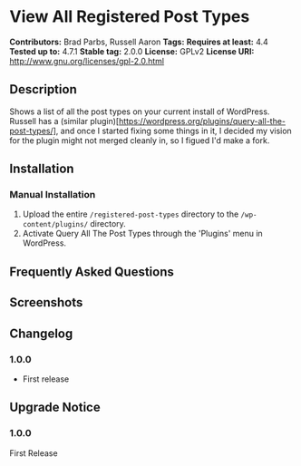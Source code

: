 # View All Registered Post Types
**Contributors:**      Brad Parbs, Russell Aaron
**Tags:**
**Requires at least:** 4.4
**Tested up to:**      4.7.1
**Stable tag:**        2.0.0
**License:**           GPLv2
**License URI:**       http://www.gnu.org/licenses/gpl-2.0.html

## Description ##

Shows a list of all the post types on your current install of WordPress. Russell has a (similar plugin)[https://wordpress.org/plugins/query-all-the-post-types/], and once I started fixing some things in it, I decided my vision for the plugin might not merged cleanly in, so I figued I'd make a fork.

## Installation ##

### Manual Installation ###

1. Upload the entire `/registered-post-types` directory to the `/wp-content/plugins/` directory.
2. Activate Query All The Post Types through the 'Plugins' menu in WordPress.

## Frequently Asked Questions ##


## Screenshots ##


## Changelog ##

### 1.0.0 ###
* First release

## Upgrade Notice ##

### 1.0.0 ###
First Release
